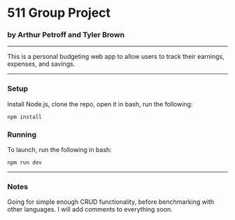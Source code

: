 # 511 Group Project

### by Arthur Petroff and Tyler Brown

---

This is a personal budgeting web app to allow users to track their earnings, expenses, and savings.

---

### Setup

Install Node.js, clone the repo, open it in bash, run the following:

```shell
npm install
```

### Running

To launch, run the following in bash:

```shell
npm run dev
```

---

### Notes

Going for simple enough CRUD functionality, before benchmarking with other languages. I will add comments to everything soon.